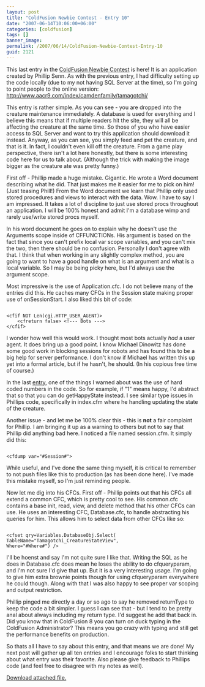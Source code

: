 ```yaml
---
layout: post
title: "ColdFusion Newbie Contest - Entry 10"
date: "2007-06-14T10:06:00+06:00"
categories: [coldfusion]
tags: []
banner_image: 
permalink: /2007/06/14/ColdFusion-Newbie-Contest-Entry-10
guid: 2121
---
```


This last entry in the <a href="http://www.raymondcamden.com/index.cfm/2007/4/16/ColdFusion-Newbie-Contest-Announced--Monster-Maker">ColdFusion Newbie Contest</a> is here! It is an application created by Phillip Senn. As with the previous entry, I had difficulty setting up the code locally (due to my not having SQL Server at the time), so I'm going to point people to the online version: <a href="http://www.aacr9.com/index/camdenfamily/tamagotchi/">http://www.aacr9.com/index/camdenfamily/tamagotchi/</a>
<!--more-->
This entry is rather simple. As you can see - you are dropped into the creature maintenance immediately. A database is used for everything and I believe this means that if multiple readers hit the site, they will all be affecting the creature at the same time. So those of you who have easier access to SQL Server and want to try this application should download it instead. Anyway, as you can see, you simply feed and pet the creature, and that is it. In fact, I couldn't even kill off the creature. From a game play perspective, there isn't a lot here honestly, but there is some interesting code here for us to talk about. (Although the trick with making the image bigger as the creature ate was pretty funny.)

First off - Phillip made a huge mistake. Gigantic. He wrote a Word document describing what he did. That just makes me it easier for me to pick on him! (Just teasing Phill!) From the Word document we learn that Phillip only used stored procedures and views to interact with the data. Wow. I have to say I am impressed. It takes a lot of discipline to just use stored procs throughout an application. I will be 100% honest and admit I'm a database wimp and rarely use/write stored procs myself. 

In his word document he goes on to explain why he doesn't use the Arguments scope inside of CFFUNCTIONs. His argument is based on the fact that since you can't prefix local var scope variables, and you can't mix the two, then there should be no confusion. Personally I don't agree with that. I think that when working in any slightly complex method, you are going to want to have a good handle on what is an argument and what is a local variable. So I may be being picky here, but I'd always use the argument scope.

Most impressive is the use of Application.cfc. I do not believe many of the entries did this. He caches many CFCs in the Session state making proper use of onSessionStart. I also liked this bit of code:

<code>
&lt;cfif NOT Len(cgi.HTTP_USER_AGENT)&gt;
	&lt;cfreturn false&gt; &lt;!--- Bots ---&gt;
&lt;/cfif&gt;
</code>

I wonder how well this would work. I thought most bots actually <i>had</i> a user agent. It does bring up a good point. I know Michael Dinowitz has done some good work in blocking sessions for robots and has found this to be a big help for server performance. I don't know if Michael has written this up yet into a formal article, but if he hasn't, he should. (In his copious free time of course.)

In the last <a href="http://www.coldfusionjedi.com/index.cfm/2007/6/13/ColdFusion-Newbie-Contest--Entry-9">entry</a>, one of the things I warned about was the use of hard coded numbers in the code. So for example, if "1" means happy, I'd abstract that so that you can do getHappyState instead. I see similar type issues in Phillips code, specifically in index.cfm where he handling updating the state of the creature.

Another issue - and let me be 100% clear this - this is <b>not</b> a fair complaint for Phillip. I am bringing it up as a warning to others but not to say that Phillip did anything bad here. I noticed a file named session.cfm. It simply did this:

<code>
&lt;cfdump var="#Session#"&gt;
</code>

While useful, and I've done the same thing myself, it is critical to remember to not push files like this to production (as has been done here). I've made this mistake myself, so I'm just reminding people. 

Now let me dig into his CFCs. First off - Phillip points out that his CFCs all extend a common CFC, which is pretty cool to see. His common.cfc contains a base init, read, view, and delete method that his other CFCs can use. He uses an interesting CFC, Database.cfc, to handle abstracting his queries for him. This allows him to select data from other CFCs like so:

<code>
&lt;cfset qry=Variables.DatabaseObj.Select(
TableName="Tamagotchi_CreatureStateView",
Where="#Where#") /&gt;
</code>

I'll be hoenst and say I'm not quite sure I like that. Writing the SQL as he does in Database.cfc does mean he loses the ability to do cfqueryparam, and I'm not sure I'd give that up. But it is a very interesting usage. I'm going to give him extra brownie points though for using cfqueryparam everywhere he could though. Along with that I was also happy to see proper var scoping and output restriction. 

Phillip pinged me directly a day or so ago to say he removed returnType to keep the code a bit simpler. I guess I can see that - but I tend to be pretty anal about always including my return type. I'd suggest he add that back in. Did you know that in ColdFusion 8 you can turn on duck typing in the ColdFusion Administrator? This means you go crazy with typing and still get the performance benefits on production.

So thats all I have to say about this entry, and that means we are done! My next post will gather up all ten entries and I encourage folks to start thinking about what entry was their favorite. Also please give feedback to Phillips code (and feel free to disagree with my notes as well).<p><a href='enclosures/C{% raw %}%3A%{% endraw %}5Chosts{% raw %}%5Cwww%{% endraw %}2Ecoldfusionjedi{% raw %}%2Ecom%{% endraw %}5Cenclosures{% raw %}%2FTamagotchi%{% endraw %}2Ezip'>Download attached file.</a></p>